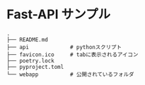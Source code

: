 # Fast-API サンプル

```text
.
├── README.md
├── api             # pythonスクリプト
├── favicon.ico     # tabに表示されるアイコン
├── poetry.lock
├── pyproject.toml
└── webapp          # 公開されているフォルダ
```
